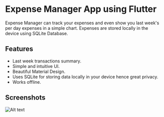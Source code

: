 # Expense Manager App using Flutter
Expense Manager can track your expenses and even show you last week's per day expenses in a simple chart. Expenses are stored locally in the device using SQLite Database.

## Features

* Last week transactions summary.
* Simple and intuitive UI.
* Beautiful Material Design.
* Uses SQLite for storing data locally in your device hence great privacy.
* Works offline.

## Screenshots

![Alt text](C:\Users\akash\Downloads?raw=true "Optional Title")
